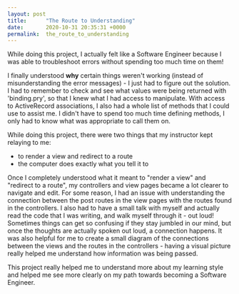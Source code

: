 ```yaml
---
layout: post
title:      "The Route to Understanding"
date:       2020-10-31 20:35:31 +0000
permalink:  the_route_to_understanding
---
```



While doing this project, I actually felt like a Software Engineer because I was able to troubleshoot errors without spending too much time on them!

I finally understood **why** certain things weren't working (instead of misunderstanding the error messages) - I just had to figure out the solution. I had to remember to check and see what values were being returned with 'binding.pry', so that I knew what I had access to manipulate. With access to ActiveRecord associations, I also had a whole list of methods that I could use to assist me. I didn't have to spend too much time defining methods, I only had to know what was appropriate to call them on. 

While doing this project, there were two things that my instructor kept relaying to me:
* to render a view and redirect to a route
* the computer does exactly what you tell it to

Once I completely understood what it meant to "render a view" and "redirect to a route", my controllers and view pages became a lot clearer to navigate and edit. For some reason, I had an issue with understanding the connection between the post routes in the view pages with the routes found in the controllers. I also had to have a small talk with myself and actually read the code that I was writing, and walk myself through it - out loud! Sometimes things can get so confusing if they stay jumbled in our mind, but once the thoughts are actually spoken out loud, a connection happens. It was also helpful for me to create a small diagram of the connections between the views and the routes in the controllers - having a visual picture really helped me understand how information was being passed.

This project really helped me to understand more about my learning style and helped me see more clearly on my path towards becoming a Software Engineer.
